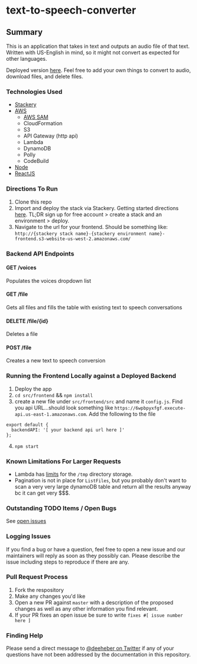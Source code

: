 # text-to-speech-converter

## Summary
This is an application that takes in text and outputs an audio file of that text. Written with US-English in mind, so it might not convert as expected for other languages.

Deployed version [here](http://text-to-speech-converter-prod-frontend.s3-website-us-west-2.amazonaws.com/). Feel free to add your own things to convert to audio, download files, and delete files.

### Technologies Used
- [Stackery](https://www.stackery.io/)
- [AWS](https://aws.amazon.com/)
  - [AWS SAM](https://aws.amazon.com/serverless/sam/)
  - CloudFormation
  - S3
  - API Gateway (http api)
  - Lambda
  - DynamoDB
  - Polly
  - CodeBuild
- [Node](https://nodejs.org/en/)
- [ReactJS](https://reactjs.org/)

### Directions To Run
1. Clone this repo
2. Import and deploy the stack via Stackery. Getting started directions [here](https://docs.stackery.io/docs/using-stackery/introduction/). TL;DR sign up for free account > create a stack and an environment > deploy.
3. Navigate to the url for your frontend. Should be something like: `http://{stackery stack name}-{stackery environment name}-frontend.s3-website-us-west-2.amazonaws.com/`

### Backend API Endpoints
#### GET /voices
Populates the voices dropdown list

#### GET /file
Gets all files and fills the table with existing text to speech conversations

#### DELETE /file/{id}
Deletes a file

#### POST /file
Creates a new text to speech conversion

### Running the Frontend Locally against a Deployed Backend
1. Deploy the app
2. `cd src/frontend` && `npm install`
3. create a new file under `src/frontend/src` and name it `config.js`. Find you api URL...should look something like `https://6wpbpyxfgf.execute-api.us-east-1.amazonaws.com`. Add the following to the file
  ```
  export default {
    backendAPI: '[ your backend api url here ]'
  };
  ```
4. `npm start`

### Known Limitations For Larger Requests
- Lambda has [limits](https://docs.aws.amazon.com/lambda/latest/dg/limits.html) for the `/tmp` directory storage.
- Pagination is not in place for `ListFiles`, but you probably don't want to scan a very very large dynamoDB table and return all the results anyway bc it can get very $$$.

### Outstanding TODO Items / Open Bugs
See [open issues](https://github.com/deeheber/text-to-speech-converter/issues)

### Logging Issues
If you find a bug or have a question, feel free to open a new issue and our maintainers will reply as soon as they possibly can. Please describe the issue including steps to reproduce if there are any.

### Pull Request Process
1. Fork the respository
2. Make any changes you'd like
3. Open a new PR against `master` with a description of the proposed changes as well as any other information you find relevant.
4. If your PR fixes an open issue be sure to write `fixes #[ issue number here ]`

### Finding Help
Please send a direct message to [@deeheber on Twitter](https://twitter.com/deeheber) if any of your questions have not been addressed by the documentation in this repository.
